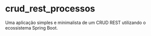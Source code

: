 # crud_rest_processos
Uma aplicação simples e minimalista de um CRUD REST utilizando o ecossistema Spring Boot.
